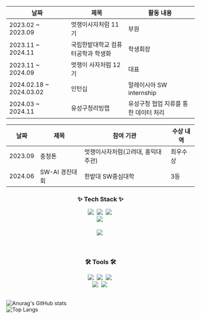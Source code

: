<div align="center">

|날짜|제목|활동 내용|
|------|---|---|
|2023.02 ~ 2023.09|멋쟁이사자처럼 11기|부원|
|2023.11 ~ 2024.11|국립한밭대학교 컴퓨터공학과 학생화|학생회장|
|2023.11 ~ 2024.09|멋쟁이 사자처럼 12기|대표|
|2024.02.18 ~ 2024.03.02|인턴십|말레이시아 SW internship|
|2024.03 ~ 2024.11|유성구청리빙랩|유성구청 협업 지류를 통한 데이터 처리|

|날짜|제목|참여 기관|수상 내역|
|------|---|---|---|
|2023.09|충청톤|멋쟁이사자처럼(고려대, 홍익대 주관)|최우수상|
|2024.06|SW-AI 경진대회|한밭대 SW중심대학|3등|

</div>


<!--내용 부분-->
<h3 align="center">✨ Tech Stack ✨</h3>
<div align="center">
  <img src="https://img.shields.io/badge/react-20232a.svg?style=for-the-badge&logo=react&logoColor=61DAFB" />&nbsp
  <img src="https://img.shields.io/badge/javascript-F7DF1E.svg?style=for-the-badge&logo=javascript&logoColor=20232a" />&nbsp
  <img src="https://img.shields.io/badge/html5-E34F26.svg?style=for-the-badge&logo=html5&logoColor=white" />&nbsp
</div>

<div align="center">
  <img src="https://img.shields.io/badge/css3-1572B6.svg?style=for-the-badge&logo=css3&logoColor=white" />&nbsp
</div>

<br>

<div align="center">
  <img src="https://img.shields.io/badge/python-3670A0?style=for-the-badge&logo=python&logoColor=ffdd54" />&nbsp
</div>

<br>


<br>

<h3 align="center">🛠 Tools 🛠</h3>
<div align="center">
  <img src="https://img.shields.io/badge/git-F05033.svg?style=for-the-badge&logo=git&logoColor=white" />&nbsp
  <img src="https://img.shields.io/badge/github-181717.svg?style=for-the-badge&logo=github&logoColor=white" />&nbsp
  <img src="https://img.shields.io/badge/Notion-F3F3F3.svg?style=for-the-badge&logo=notion&logoColor=black" />&nbsp
</div>

<div align="center">
  <img src="https://img.shields.io/badge/adobe%20photoshop-08253c.svg?style=for-the-badge&logo=adobe%20photoshop&logoColor=37abff" />&nbsp
  <img src="https://img.shields.io/badge/figma-F24E1E.svg?style=for-the-badge&logo=figma&logoColor=white" />&nbsp
</div>

<br>


![Anurag's GitHub stats](https://github-readme-stats.vercel.app/api?username=OckJuYong&show_icons=true&theme=radical)
<br>
![Top Langs](https://github-readme-stats.vercel.app/api/top-langs/?username=OckJuYong&layout=compact)




